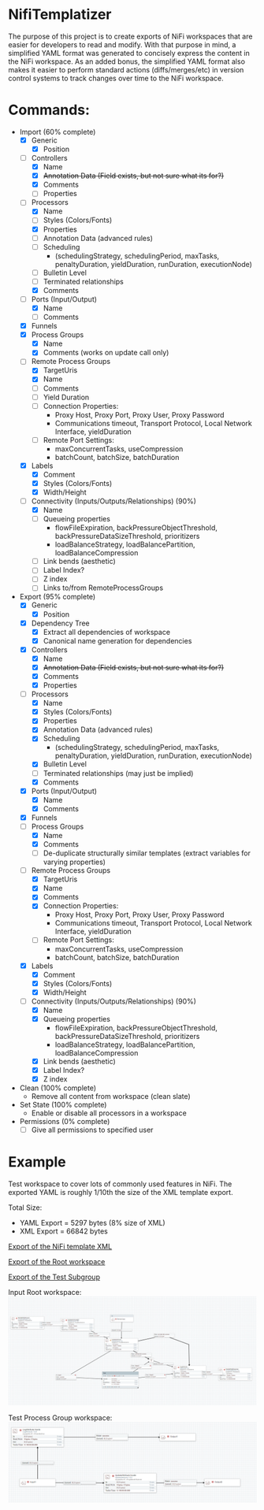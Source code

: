 # NifiTemplatizer
The purpose of this project is to create exports of NiFi workspaces that are easier for developers to read and modify. With that purpose in mind, a simplified YAML format was generated to concisely express the content in the NiFi workspace. As an added bonus, the simplified YAML format also makes it easier to perform standard actions (diffs/merges/etc) in version control systems to track changes over time to the NiFi workspace.

# Commands:
* Import (60% complete)
  - [x] Generic
    - [x] Position
  - [ ] Controllers
    - [x] Name
    - [x] ~~Annotation Data (Field exists, but not sure what its for?)~~
    - [x] Comments
    - [ ] Properties
  - [ ] Processors
    - [x] Name
    - [ ] Styles (Colors/Fonts)
    - [x] Properties
    - [ ] Annotation Data (advanced rules)
    - [ ] Scheduling 
      - (schedulingStrategy, schedulingPeriod, maxTasks, penaltyDuration, yieldDuration, runDuration, executionNode)
    - [ ] Bulletin Level
    - [ ] Terminated relationships
    - [x] Comments
  - [ ] Ports (Input/Output)
    - [x] Name
    - [ ] Comments
  - [x] Funnels
  - [x] Process Groups
    - [x] Name
    - [x] Comments (works on update call only)
  - [ ] Remote Process Groups
    - [x] TargetUris
    - [x] Name
    - [ ] Comments
    - [ ] Yield Duration
    - [ ] Connection Properties:
      - Proxy Host, Proxy Port, Proxy User, Proxy Password
      - Communications timeout, Transport Protocol, Local Network Interface, yieldDuration
    - [ ] Remote Port Settings:
      - maxConcurrentTasks, useCompression
      - batchCount, batchSize, batchDuration
  - [x] Labels
    - [x] Comment
    - [x] Styles (Colors/Fonts)
    - [x] Width/Height
  - [ ] Connectivity (Inputs/Outputs/Relationships) (90%)
    - [x] Name
    - [ ] Queueing properties
      - flowFileExpiration, backPressureObjectThreshold, backPressureDataSizeThreshold, prioritizers
      - loadBalanceStrategy, loadBalancePartition, loadBalanceCompression
    - [ ] Link bends (aesthetic)
    - [ ] Label Index?
    - [ ] Z index
    - [ ] Links to/from RemoteProcessGroups
* Export (95% complete)
  - [x] Generic
    - [x] Position
  - [x] Dependency Tree
    - [x] Extract all dependencies of workspace
    - [x] Canonical name generation for dependencies
  - [x] Controllers
    - [x] Name
    - [x] ~~Annotation Data  (Field exists, but not sure what its for?)~~
    - [x] Comments
    - [x] Properties
  - [ ] Processors
    - [x] Name
    - [x] Styles (Colors/Fonts)
    - [x] Properties
    - [x] Annotation Data (advanced rules)
    - [x] Scheduling 
      - (schedulingStrategy, schedulingPeriod, maxTasks, penaltyDuration, yieldDuration, runDuration, executionNode)
    - [x] Bulletin Level
    - [ ] Terminated relationships (may just be implied)
    - [x] Comments
  - [x] Ports (Input/Output)
    - [x] Name
    - [x] Comments
  - [x] Funnels
  - [ ] Process Groups
    - [x] Name
    - [x] Comments
    - [ ] De-duplicate structurally similar templates (extract variables for varying properties)
  - [ ] Remote Process Groups
    - [x] TargetUris
    - [x] Name
    - [x] Comments
    - [x] Connection Properties:
      - Proxy Host, Proxy Port, Proxy User, Proxy Password
      - Communications timeout, Transport Protocol, Local Network Interface, yieldDuration
    - [ ] Remote Port Settings:
      - maxConcurrentTasks, useCompression
      - batchCount, batchSize, batchDuration
  - [x] Labels
    - [x] Comment
    - [x] Styles (Colors/Fonts)
    - [x] Width/Height
  - [ ] Connectivity (Inputs/Outputs/Relationships) (90%)
    - [x] Name
    - [x] Queueing properties
      - flowFileExpiration, backPressureObjectThreshold, backPressureDataSizeThreshold, prioritizers
      - loadBalanceStrategy, loadBalancePartition, loadBalanceCompression
    - [x] Link bends (aesthetic)
    - [x] Label Index?
    - [x] Z index
* Clean (100% complete)
  - Remove all content from workspace (clean slate)
* Set State (100% complete)
  - Enable or disable all processors in a workspace
* Permissions (0% complete)
  - [ ] Give all permissions to specified user

# Example
Test workspace to cover lots of commonly used features in NiFi. The exported YAML is roughly 1/10th the size of the XML template export.

Total Size: 
- YAML Export = 5297 bytes (8% size of XML)
- XML  Export = 66842 bytes

[Export of the NiFi template XML](https://github.com/profour/NifiTemplatizer/blob/master/examples/simple/Simple_Example.xml)

[Export of the Root workspace](https://github.com/profour/NifiTemplatizer/blob/master/examples/simple/root.yaml)

[Export of the Test Subgroup](https://github.com/profour/NifiTemplatizer/blob/master/examples/simple/bbfb5e15-016c-1000-24e9-c7827e34b838.yaml)


Input Root workspace:
![](examples/simple/root.png)

Test Process Group workspace:
![](examples/simple/subprocessgroup.png)
